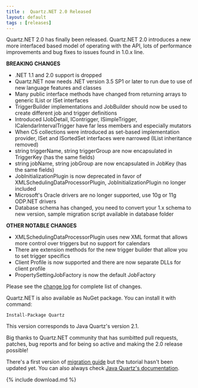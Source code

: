 ```yaml
---
title :  Quartz.NET 2.0 Released
layout: default
tags : [releases]
---
```


Quartz.NET 2.0 has finally been released. Quartz.NET 2.0 introduces a new more interfaced based model of operating with the API, lots of performance improvements and bug fixes to issues found in 1.0.x line.

__BREAKING CHANGES__

* .NET 1.1 and 2.0 support is dropped
* Quartz.NET now needs .NET version 3.5 SP1 or later to run due to use of new language features and classes
* Many public interface methods have changed from returning arrays to generic IList or ISet interfaces
* TriggerBuilder implementations and JobBuilder should now be used to create different job and trigger definitions
* Introduced IJobDetail, IContrigger, ISimpleTrigger, ICalendarIntervalTrigger have far less members and especially mutators
* When C5 collections were introduced as set-based implementation provider, ISet and ISortedSet interfaces were narrowed (IList inheritance removed)
* string triggerName, string triggerGroup are now encapsulated in TriggerKey (has the same fields)
* string jobName, string jobGroup are now encapsulated in JobKey (has the same fields)
* JobInitializationPlugin is now deprecated in favor of XMLSchedulingDataProcessorPlugin, JobInitializationPlugin no longer included
* Microsoft's Oracle drivers are no longer supported, use 10g or 11g ODP.NET drivers
* Database schema has changed, you need to convert your 1.x schema to new version, sample migration script available in database folder

__OTHER NOTABLE CHANGES__

* XMLSchedulingDataProcessorPlugin uses new XML format that allows more control over triggers but no support for calendars
* There are extension methods for the new trigger builder that allow you to set trigger specifics
* Client Profile is now supported and there are now separate DLLs for client profile
* PropertySettingJobFactory is now the default JobFactory

Please see the [change log](https://raw.github.com/quartznet/quartznet/master/changelog.txt) for complete list of changes.

Quartz.NET is also available as NuGet package. You can install it with command:
	
	Install-Package Quartz
	
This version corresponds to Java Quartz's version 2.1.

Big thanks to Quartz.NET community that has sumbitted pull requests, patches, bug reports and for being so active and making the 2.0 release possible!

There's a first version of [migration guide](migration-guide.html) but the tutorial hasn't been updated yet. You can also always check [Java Quartz's documentation](http://www.quartz-scheduler.org/documentation).

{% include download.md %}
